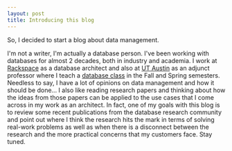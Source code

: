 ```yaml
---
layout: post
title: Introducing this blog
---
```


So, I decided to start a blog about data management. 

I'm not a writer, I'm actually a database person. I've been working with databases for almost 2 decades, both in industry and academia. I work at <a href="https://www.rackspace.com/">Rackspace</a> as a database architect and also at <a href="http://www.utexas.edu/">UT Austin</a> as an adjunct professor where I teach a <a href="http://www.cs.utexas.edu/~scohen/cs327e.html">database class</a> in the Fall and Spring semesters. Needless to say, I have a lot of opinions on data management and how it should be done... I also like reading research papers and thinking about how the ideas from those papers can be applied to the use cases that I come across in my work as an architect. In fact, one of my goals with this blog is to review some recent publications from the database research community and point out where I think the research hits the mark in terms of solving real-work problems as well as when there is a disconnect between the research and the more practical concerns that my customers face. Stay tuned. 